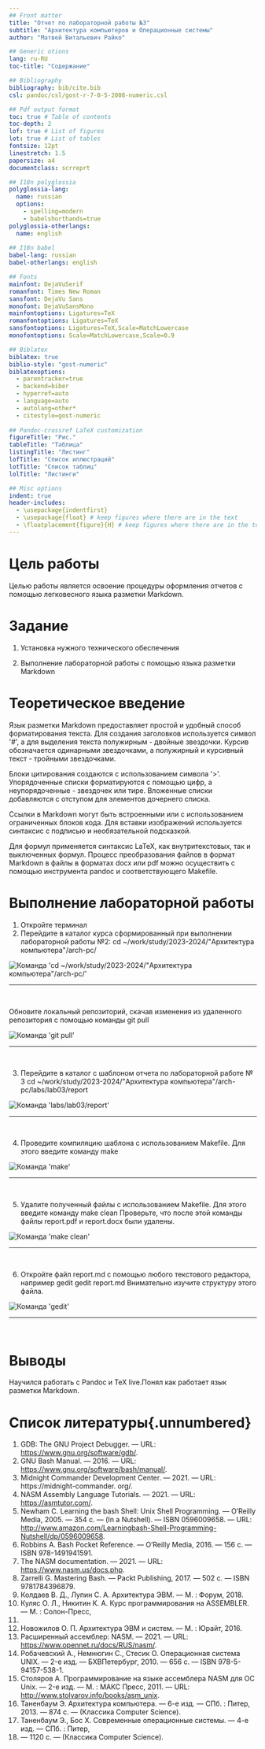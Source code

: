 ```yaml
---
## Front matter
title: "Отчет по лабораторной работы №3"
subtitle: "Архитектура компьютеров и Операционные системы"
author: "Матвей Витальевич Райко"

## Generic otions
lang: ru-RU
toc-title: "Содержание"

## Bibliography
bibliography: bib/cite.bib
csl: pandoc/csl/gost-r-7-0-5-2008-numeric.csl

## Pdf output format
toc: true # Table of contents
toc-depth: 2
lof: true # List of figures
lot: true # List of tables
fontsize: 12pt
linestretch: 1.5
papersize: a4
documentclass: scrreprt

## I18n polyglossia
polyglossia-lang:
  name: russian
  options:
	- spelling=modern
	- babelshorthands=true
polyglossia-otherlangs:
  name: english
  
## I18n babel
babel-lang: russian
babel-otherlangs: english

## Fonts
mainfont: DejaVuSerif
romanfont: Times New Roman
sansfont: DejaVu Sans
monofont: DejaVuSansMono
mainfontoptions: Ligatures=TeX
romanfontoptions: Ligatures=TeX
sansfontoptions: Ligatures=TeX,Scale=MatchLowercase
monofontoptions: Scale=MatchLowercase,Scale=0.9

## Biblatex
biblatex: true
biblio-style: "gost-numeric"
biblatexoptions:
  - parentracker=true
  - backend=biber
  - hyperref=auto
  - language=auto
  - autolang=other*
  - citestyle=gost-numeric
  
## Pandoc-crossref LaTeX customization
figureTitle: "Рис."
tableTitle: "Таблица"
listingTitle: "Листинг"
lofTitle: "Список иллюстраций"
lotTitle: "Список таблиц"
lolTitle: "Листинги"

## Misc options
indent: true
header-includes:
  - \usepackage{indentfirst}
  - \usepackage{float} # keep figures where there are in the text
  - \floatplacement{figure}{H} # keep figures where there are in the text
---
```


# Цель работы

Целью работы является освоение процедуры оформления отчетов с помощью легковесного
языка разметки Markdown.

# Задание

1. Установка нужного технического обеспечения 

2. Выполнение лабораторной работы с помощью языка разметки Markdown 


# Теоретическое введение

Язык разметки Markdown предоставляет простой и удобный способ форматирования текста. Для создания заголовков используется символ '#', а для выделения текста полужирным - двойные звездочки. Курсив обозначается одинарными звездочками, а полужирный и курсивный текст - тройными звездочками. 

Блоки цитирования создаются с использованием символа '>'. Упорядоченные списки форматируются с помощью цифр, а неупорядоченные - звездочек или тире. Вложенные списки добавляются с отступом для элементов дочернего списка. 

Ссылки в Markdown могут быть встроенными или с использованием ограниченных блоков кода. Для вставки изображений используется синтаксис с подписью и необязательной подсказкой. 

Для формул применяется синтаксис LaTeX, как внутритекстовых, так и выключенных формул. Процесс преобразования файлов в формат Markdown в файлы в форматах docx или pdf можно осуществить с помощью инструмента pandoc и соответствующего Makefile.


# Выполнение лабораторной работы

1. Откройте терминал
2. Перейдите в каталог курса сформированный при выполнении лабораторной работы
№2:
cd ~/work/study/2023-2024/"Архитектура компьютера"/arch-pc/

![Команда 'cd ~/work/study/2023-2024/"Архитектура компьютера"/arch-pc/'](image/cd~workstudy2023-2024"Архитектуракомпьютера"arch-pc.jpg)<hr><br>

Обновите локальный репозиторий, скачав изменения из удаленного репозитория с помощью команды
git pull

![Команда 'git pull'](image/gitpull.jpg)<hr><br>

3. Перейдите в каталог с шаблоном отчета по лабораторной работе № 3
cd ~/work/study/2023-2024/"Архитектура компьютера"/arch-pc/labs/lab03/report

![Команда 'labs/lab03/report'](image/cdlabslab03report.jpg)<hr><br>

4. Проведите компиляцию шаблона с использованием Makefile. Для этого введите команду
make

![Команда 'make'](image/make.jpg)<hr><br>

5. Удалите полученный файлы с использованием Makefile. Для этого введите команду
make clean
Проверьте, что после этой команды файлы report.pdf и report.docx были удалены.

![Команда 'make clean'](image/makeclean.jpg)<hr><br>

6. Откройте файл report.md c помощью любого текстового редактора, например gedit
gedit report.md
Внимательно изучите структуру этого файла.

![Команда 'gedit'](image/getid.jpg)<hr><br>

# Выводы

Научился работать с Pandoc и TeX live.Понял как работает язык разметки Markdown.

# Список литературы{.unnumbered}

1. GDB: The GNU Project Debugger. — URL: https://www.gnu.org/software/gdb/.
2. GNU Bash Manual. — 2016. — URL: https://www.gnu.org/software/bash/manual/.
3. Midnight Commander Development Center. — 2021. — URL: https://midnight-commander.
org/.
4. NASM Assembly Language Tutorials. — 2021. — URL: https://asmtutor.com/.
5. Newham C. Learning the bash Shell: Unix Shell Programming. — O’Reilly Media, 2005. —
354 с. — (In a Nutshell). — ISBN 0596009658. — URL: http://www.amazon.com/Learningbash-Shell-Programming-Nutshell/dp/0596009658.
6. Robbins A. Bash Pocket Reference. — O’Reilly Media, 2016. — 156 с. — ISBN 978-1491941591.
7. The NASM documentation. — 2021. — URL: https://www.nasm.us/docs.php.
8. Zarrelli G. Mastering Bash. — Packt Publishing, 2017. — 502 с. — ISBN 9781784396879.
9. Колдаев В. Д., Лупин С. А. Архитектура ЭВМ. — М. : Форум, 2018.
10. Куляс О. Л., Никитин К. А. Курс программирования на ASSEMBLER. — М. : Солон-Пресс,
2017.
11. Новожилов О. П. Архитектура ЭВМ и систем. — М. : Юрайт, 2016.
12. Расширенный ассемблер: NASM. — 2021. — URL: https://www.opennet.ru/docs/RUS/nasm/.
13. Робачевский А., Немнюгин С., Стесик О. Операционная система UNIX. — 2-е изд. — БХВПетербург, 2010. — 656 с. — ISBN 978-5-94157-538-1.
14. Столяров А. Программирование на языке ассемблера NASM для ОС Unix. — 2-е изд. —
М. : МАКС Пресс, 2011. — URL: http://www.stolyarov.info/books/asm_unix.
15. Таненбаум Э. Архитектура компьютера. — 6-е изд. — СПб. : Питер, 2013. — 874 с. —
(Классика Computer Science).
16. Таненбаум Э., Бос Х. Современные операционные системы. — 4-е изд. — СПб. : Питер,
2015. — 1120 с. — (Классика Computer Science).

